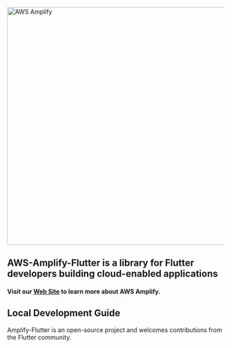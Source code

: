 <img src="https://s3.amazonaws.com/aws-mobile-hub-images/aws-amplify-logo.png" alt="AWS Amplify" width="550" >

## AWS-Amplify-Flutter is a library for Flutter developers building cloud-enabled applications

#### Visit our [Web Site](https://docs.amplify.aws/) to learn more about AWS Amplify.

## Local Development Guide

Amplify-Flutter is an open-source project and welcomes contributions from the Flutter community.

